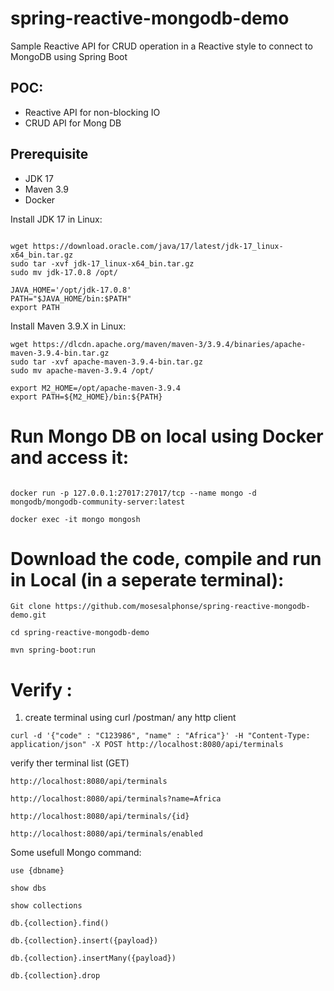 # spring-reactive-mongodb-demo

Sample Reactive API for CRUD operation in a Reactive style to connect to MongoDB using Spring Boot

## POC:
* Reactive API for non-blocking IO
* CRUD API for Mong DB

## Prerequisite

* JDK 17
* Maven 3.9
* Docker

Install JDK 17 in Linux:

```

wget https://download.oracle.com/java/17/latest/jdk-17_linux-x64_bin.tar.gz
sudo tar -xvf jdk-17_linux-x64_bin.tar.gz
sudo mv jdk-17.0.8 /opt/

JAVA_HOME='/opt/jdk-17.0.8'
PATH="$JAVA_HOME/bin:$PATH"
export PATH

```

Install Maven 3.9.X in Linux:

```
wget https://dlcdn.apache.org/maven/maven-3/3.9.4/binaries/apache-maven-3.9.4-bin.tar.gz
sudo tar -xvf apache-maven-3.9.4-bin.tar.gz
sudo mv apache-maven-3.9.4 /opt/

export M2_HOME=/opt/apache-maven-3.9.4
export PATH=${M2_HOME}/bin:${PATH}

```


# Run Mongo DB on local using Docker and access it:

```

docker run -p 127.0.0.1:27017:27017/tcp --name mongo -d mongodb/mongodb-community-server:latest

docker exec -it mongo mongosh

```
# Download the code, compile and run in Local (in a seperate terminal):

```
Git clone https://github.com/mosesalphonse/spring-reactive-mongodb-demo.git

cd spring-reactive-mongodb-demo

mvn spring-boot:run

```

# Verify :

1) create terminal using curl /postman/ any http client

```
curl -d '{"code" : "C123986", "name" : "Africa"}' -H "Content-Type: application/json" -X POST http://localhost:8080/api/terminals

```

verify ther terminal list (GET)

```
http://localhost:8080/api/terminals

http://localhost:8080/api/terminals?name=Africa

http://localhost:8080/api/terminals/{id}

http://localhost:8080/api/terminals/enabled

```

Some usefull Mongo command:

```
use {dbname}

show dbs

show collections

db.{collection}.find()

db.{collection}.insert({payload})

db.{collection}.insertMany({payload})

db.{collection}.drop

```


